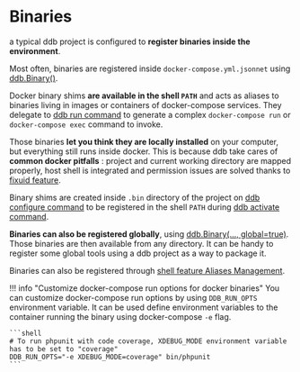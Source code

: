 Binaries
===

a typical ddb project is configured to **register binaries inside the environment**.

Most often, binaries are registered inside `docker-compose.yml.jsonnet` using
[ddb.Binary()](./features/jsonnet.md#ddbbinary).

Docker binary shims **are available in the shell `PATH`** and acts as aliases to binaries living in images or containers of
docker-compose services. They delegate to [ddb run command](./commands.md#ddb-run) to generate a complex
`docker-compose run` or `docker-compose exec` command to invoke. 

Those binaries **let you think they are locally installed** on your computer, but everything still runs inside docker.
This is because ddb take cares of **common docker pitfalls** : project and current working directory are mapped properly, 
host shell is integrated and permission issues are solved thanks to [fixuid feature](./features/fixuid.md).

Binary shims are created inside `.bin` directory of the project on
[ddb configure command](./commands.md#ddb-configure) to be registered in the shell `PATH` during
[ddb activate command](./commands.md#ddb-activate).

**Binaries can also be registered globally**, using [ddb.Binary(..., global=true)](./features/jsonnet.md#ddbbinary). 
Those binaries are then available from any directory. It can be handy to register some global tools using a ddb 
project as a way to package it.

Binaries can also be registered through [shell feature Aliases Management](./features/shell.md#aliases-management).

!!! info "Customize docker-compose run options for docker binaries"
    You can customize docker-compose run options by using `DDB_RUN_OPTS` environment variable. It can be used define 
    environment variables to the container running the binary using docker-compose `-e` flag.

    ```shell
    # To run phpunit with code coverage, XDEBUG_MODE environment variable has to be set to "coverage"
    DDB_RUN_OPTS="-e XDEBUG_MODE=coverage" bin/phpunit
    ```
